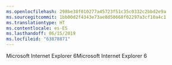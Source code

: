 ```yaml
---
ms.openlocfilehash: 298be38f010277a45723f51c35c0332c2bbd2e9a
ms.sourcegitcommit: 1bb00d2f4343e73ae8d58668f02297a3cf10a4c1
ms.translationtype: HT
ms.contentlocale: es-ES
ms.lasthandoff: 06/15/2019
ms.locfileid: "63878871"
---
```

<span data-ttu-id="01081-101">Microsoft Internet Explorer 6</span><span class="sxs-lookup"><span data-stu-id="01081-101">Microsoft Internet Explorer 6</span></span>
